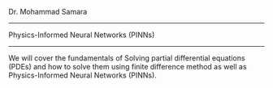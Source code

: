Dr. Mohammad Samara

- - - -

Physics-Informed Neural Networks (PINNs)

- - - -

We will cover the fundamentals of Solving partial differential equations (PDEs) and how to solve them using finite difference method as well as Physics-Informed Neural Networks (PINNs).
